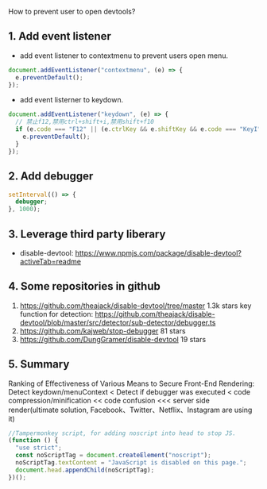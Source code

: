 How to prevent user to open devtools?

## 1. Add event listener

- add event listener to contextmenu to prevent users open menu.

```javascript
document.addEventListener("contextmenu", (e) => {
  e.preventDefault();
});
```

- add event listerner to keydown.

```javascript
document.addEventListener("keydown", (e) => {
  // 禁止f12,禁用ctrl+shift+i,禁用shift+f10
  if (e.code === "F12" || (e.ctrlKey && e.shiftKey && e.code === "KeyI") || (e.shiftKey && e.code === "F10")) {
    e.preventDefault();
  }
});
```

## 2. Add debugger

```javascript
setInterval(() => {
  debugger;
}, 1000);
```

## 3. Leverage third party liberary

- disable-devtool: https://www.npmjs.com/package/disable-devtool?activeTab=readme

## 4. Some repositories in github

1. https://github.com/theajack/disable-devtool/tree/master 1.3k stars
   key function for detection: https://github.com/theajack/disable-devtool/blob/master/src/detector/sub-detector/debugger.ts
2. https://github.com/kajweb/stop-debugger 81 stars
3. https://github.com/DungGramer/disable-devtool 19 stars

## 5. Summary

Ranking of Effectiveness of Various Means to Secure Front-End Rendering:  
Detect keydown/menuContext < Detect if debugger was executed < code compression/minification << code confusion <<< server side render(ultimate solution, Facebook、Twitter、Netflix、Instagram are using it)

```javascript
//Tampermonkey script, for adding noscript into head to stop JS.
(function () {
  "use strict";
  const noScriptTag = document.createElement("noscript");
  noScriptTag.textContent = "JavaScript is disabled on this page.";
  document.head.appendChild(noScriptTag);
})();
```
